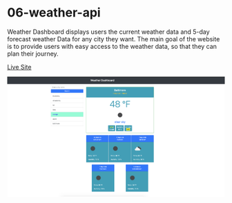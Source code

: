 # 06-weather-api

Weather Dashboard displays users the current weather data and 5-day forecast weather Data for any city they want. The main goal of the website is to provide users with easy access to the weather data, so that they can plan their journey. 

[Live Site](https://amitkarmacharya-edu.github.io/06-weather-Dashboard/)

![Website snap shot](./Assets/images/snapshot.png)
